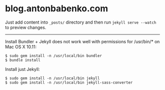 blog.antonbabenko.com
=====================

Just add content into `_posts/` directory and then run `jekyll serve --watch` to preview changes.

---

Install Bundler + Jekyll does not work well with permissions for /usr/bin/* on Mac OS X 10.11:
```
$ sudo gem install -n /usr/local/bin bundler
$ bundle install
```

Install just Jekyll:
```
$ sudo gem install -n /usr/local/bin jekyll
$ sudo gem install -n /usr/local/bin jekyll-sass-converter
```
